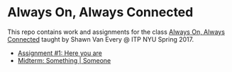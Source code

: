 # Always On, Always Connected
This repo contains work and assignments for the class [Always On, Always Connected](https://itp.nyu.edu/~sve204/alwaysonalwaysconnected_spring17/) taught by Shawn Van Every @ ITP NYU Spring 2017.

- [Assignment #1: Here you are](https://github.com/cvalenzuela/Always-on-Always-connected/tree/master/assignment1)
- [Midterm: Something | Someone](https://github.com/cvalenzuela/Always-on-Always-connected/tree/master/midterm)

